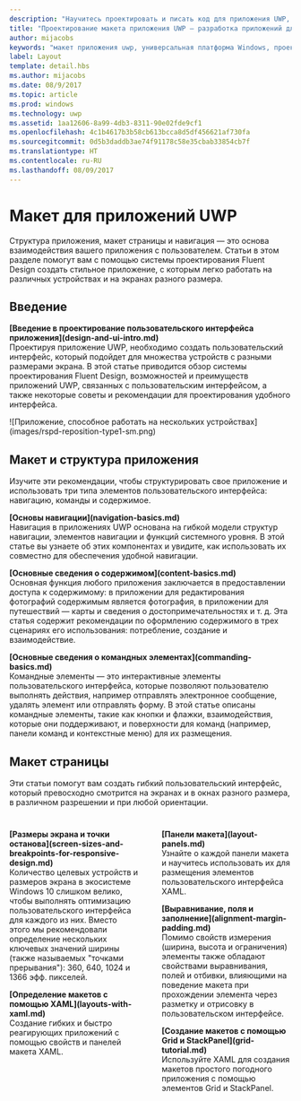 ```yaml
---
description: "Научитесь проектировать и писать код для приложения UWP, с которым удобно работать и которое прекрасно выглядит на различных устройствах и экранах разного размера."
title: "Проектирование макета приложения UWP — разработка приложений для Windows"
author: mijacobs
keywords: "макет приложения uwp, универсальная платформа Windows, проектирование приложений, интерфейс"
label: Layout
template: detail.hbs
ms.author: mijacobs
ms.date: 08/9/2017
ms.topic: article
ms.prod: windows
ms.technology: uwp
ms.assetid: 1aa12606-8a99-4db3-8311-90e02fde9cf1
ms.openlocfilehash: 4c1b4617b3b58cb613bcca8d5df456621af730fa
ms.sourcegitcommit: 0d5b3daddb3ae74f91178c58e35cbab33854cb7f
ms.translationtype: HT
ms.contentlocale: ru-RU
ms.lasthandoff: 08/09/2017
---
```

# <a name="layout-for-uwp-apps"></a>Макет для приложений UWP
<link rel="stylesheet" href="https://az835927.vo.msecnd.net/sites/uwp/Resources/css/custom.css"> 

Структура приложения, макет страницы и навигация — это основа взаимодействия вашего приложения с пользователем. Статьи в этом разделе помогут вам с помощью системы проектирования Fluent Design создать стильное приложение, с которым легко работать на различных устройствах и на экранах разного размера.

## <a name="intro"></a>Введение

<div class="side-by-side">
<div class="side-by-side-content">
  <div class="side-by-side-content-left">
  <p><b>[Введение в проектирование пользовательского интерфейса приложения](design-and-ui-intro.md)</b><br />
Проектируя приложение UWP, необходимо создать пользовательский интерфейс, который подойдет для множества устройств с разными размерами экрана. В этой статье приводится обзор системы проектирования Fluent Design, возможностей и преимуществ приложений UWP, связанных с пользовательским интерфейсом, а также некоторые советы и рекомендации для проектирования удобного интерфейса. </p>
  </div>
  <div class="side-by-side-content-right">
    ![Приложение, способное работать на нескольких устройствах](images/rspd-reposition-type1-sm.png)
  </div>
</div>
</div>

## <a name="app-layout-and-structure"></a>Макет и структура приложения
Изучите эти рекомендации, чтобы структурировать свое приложение и использовать три типа элементов пользовательского интерфейса: навигацию, команды и содержимое.

<div class="side-by-side">
<div class="side-by-side-content">
  <div class="side-by-side-content-left">
<p>
<b>[Основы навигации](navigation-basics.md)</b><br/>
Навигация в приложениях UWP основана на гибкой модели структур навигации, элементов навигации и функций системного уровня. В этой статье вы узнаете об этих компонентах и увидите, как использовать их совместно для обеспечения удобной навигации.
</p>
<p>
<b>[Основные сведения о содержимом](content-basics.md)</b><br/>
Основная функция любого приложения заключается в предоставлении доступа к содержимому: в приложении для редактирования фотографий содержимым является фотография, в приложении для путешествий — карты и сведения о достопримечательностях и т. д. Эта статья содержит рекомендации по оформлению содержимого в трех сценариях его использования: потребление, создание и взаимодействие.
</p> 
  </div>
  <div class="side-by-side-content-right">
<p><b>[Основные сведения о командных элементах](commanding-basics.md)</b> <br />
Командные элементы — это интерактивные элементы пользовательского интерфейса, которые позволяют пользователю выполнять действия, например отправлять электронное сообщение, удалять элемент или отправлять форму. В этой статье описаны командные элементы, такие как кнопки и флажки, взаимодействия, которые они поддерживают, и поверхности для команд (например, панели команд и контекстные меню) для их размещения.</p>
  </div>
</div>
</div>

## <a name="page-layout"></a>Макет страницы 
Эти статьи помогут вам создать гибкий пользовательский интерфейс, который превосходно смотрится на экранах и в окнах разного размера, в различном разрешении и при любой ориентации. 

<div style="column-count: 2; column-gap: 40px; margin-top: 40px;">

<div style="-webkit-column-break-inside: avoid; page-break-inside: avoid; break-inside: avoid;">
<p style="margin-top: 0px; padding-top: 0px;"><b>[Размеры экрана и точки останова](screen-sizes-and-breakpoints-for-responsive-design.md)</b><br/>
Количество целевых устройств и размеров экрана в экосистеме Windows 10 слишком велико, чтобы выполнять оптимизацию пользовательского интерфейса для каждого из них. Вместо этого мы рекомендовали определение нескольких ключевых значений ширины (также называемых "точками прерывания"): 360, 640, 1024 и 1366 эфф. пикселей.</p>
</div>

<div style="-webkit-column-break-inside: avoid; page-break-inside: avoid; break-inside: avoid;">
  <p><b>[Определение макетов с помощью XAML](layouts-with-xaml.md)</b> <br/>
Создание гибких и быстро реагирующих приложений с помощью свойств и панелей макета XAML.</p>
</div>
<div style="-webkit-column-break-inside: avoid; page-break-inside: avoid; break-inside: avoid;">
   <p><b>[Панели макета](layout-panels.md)</b> <br />
Узнайте о каждой панели макета и научитесь использовать их для размещения элементов пользовательского интерфейса XAML.</p> 
</div>
<div style="-webkit-column-break-inside: avoid; page-break-inside: avoid; break-inside: avoid;">
 <p><b>[Выравнивание, поля и заполнение](alignment-margin-padding.md)</b> <br />
Помимо свойств измерения (ширина, высота и ограничения) элементы также обладают свойствами выравнивания, полей и отбивки, влияющими на поведение макета при прохождении элемента через разметку и отрисовку в пользовательском интерфейсе.</p> 
</div>
<div style="-webkit-column-break-inside: avoid; page-break-inside: avoid; break-inside: avoid;">
 <p><b>[Создание макетов с помощью Grid и StackPanel](grid-tutorial.md)</b> <br />
Используйте XAML для создания макетов простого погодного приложения с помощью элементов Grid и StackPanel. </p> 
</div>

</div>



